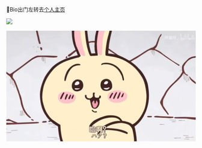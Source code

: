 🤔Bio出门左转去[个人主页](https://dannhiroaki.github.io/)

<p>
  <img src="https://github-readme-stats.vercel.app/api?username=DANNHIROAKI&show_icons=true&theme=vision-friendly-dark">
</p>

<img src="https://raw.githubusercontent.com/DANNHIROAKI/New-Picture-Bed/main/img/image-20241129002833815.png" alt="image-20241129002833815" width=550 />

